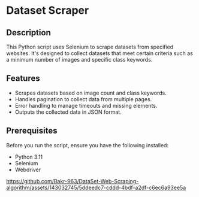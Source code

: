 # Dataset Scraper

## Description
This Python script uses Selenium to scrape datasets from specified websites. It's designed to collect datasets that meet certain criteria such as a minimum number of images and specific class keywords.

## Features
- Scrapes datasets based on image count and class keywords.
- Handles pagination to collect data from multiple pages.
- Error handling to manage timeouts and missing elements.
- Outputs the collected data in JSON format.

## Prerequisites
Before you run the script, ensure you have the following installed:
- Python 3.11
- Selenium
- Webdriver




https://github.com/Bakr-963/DataSet-Web-Scraping-algorithm/assets/143032745/5ddeedc7-cddd-4bdf-a2df-c6ec6a93ee5a


